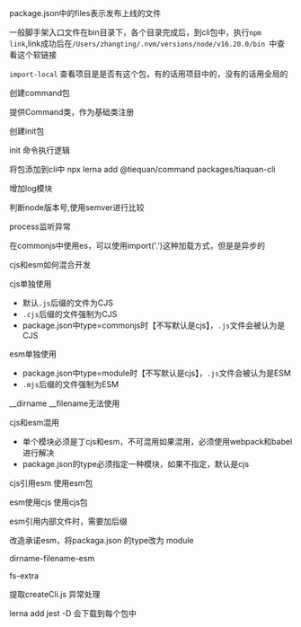 package.json中的files表示发布上线的文件

一般脚手架入口文件在bin目录下，各个目录完成后，到cli包中，执行`npm link`,link成功后在`/Users/zhangting/.nvm/versions/node/v16.20.0/bin `中查看这个软链接

`import-local` 查看项目是是否有这个包，有的话用项目中的，没有的话用全局的

创建command包

提供Command类，作为基础类注册

创建init包

init 命令执行逻辑

将包添加到cli中
npx lerna add @tiequan/command  packages/tiaquan-cli

增加log模块

判断node版本号,使用semver进行比较

process监听异常

在commonjs中使用es，可以使用import('.')这种加载方式，但是是异步的

cjs和esm如何混合开发

cjs单独使用

- 默认`.js`后缀的文件为CJS
- `.cjs`后缀的文件强制为CJS
- package.json中type=commonjs时【不写默认是cjs】，`.js`文件会被认为是CJS

esm单独使用

- package.json中type=module时【不写默认是cjs】，`.js`文件会被认为是ESM
- `.mjs`后缀的文件强制为ESM

__dirname __filename无法使用

cjs和esm混用

- 单个模块必须是丁cjs和esm，不可混用如果混用，必须使用webpack和babel进行解决
- package.json的type必须指定一种模块，如果不指定，默认是cjs

cjs引用esm
使用esm包

esm使用cjs
使用cjs包

esm引用内部文件时，需要加后缀


改造承诺esm，将packaga.json 的type改为 module

dirname-filename-esm

fs-extra

提取createCli.js 异常处理


lerna add jest -D 会下载到每个包中

